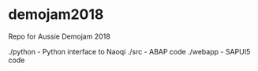 # demojam2018
Repo for Aussie Demojam 2018

./python - Python interface to Naoqi
./src    - ABAP code
./webapp - SAPUI5 code

